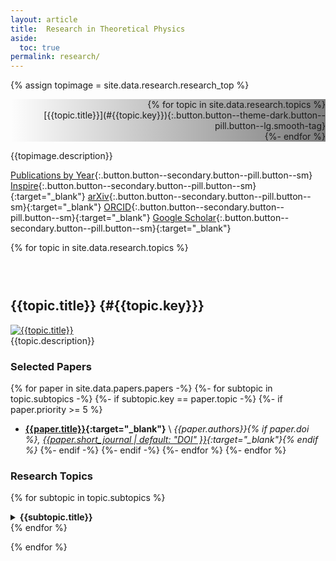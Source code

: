 ```yaml
---
layout: article
title:  Research in Theoretical Physics
aside:
  toc: true
permalink: research/
---
```



{% assign topimage = site.data.research.research_top %}

<style>
  .hero-example--linear-gradient {
    background-image: linear-gradient(90deg, rgba(0, 0, 0, 0), rgba(0, 0, 0, 0.5)), url("{{topimage.image}}");
  }
  .smooth-tag {
    scroll-behavior: smooth;
  }
</style>

<div class="hero hero--dark hero-example--linear-gradient">
<div class="hero__content px-4  py-2" style="text-align: right;">
{% for topic in site.data.research.topics %}
<div markdown="1"  style="align: right;">
[{{topic.title}}](#{{topic.key}}){:.button.button--theme-dark.button--pill.button--lg.smooth-tag}
</div>
{%- endfor %}
</div>
</div>

{{topimage.description}}

[Publications by Year](/cv#publications--preprints){:.button.button--secondary.button--pill.button--sm}
[Inspire](https://inspirehep.net/author/profile/Jesse.Thaler.1){:.button.button--secondary.button--pill.button--sm}{:target="_blank"}
[arXiv](https://arxiv.org/a/thaler_j_1){:.button.button--secondary.button--pill.button--sm}{:target="_blank"}
[ORCID](https://orcid.org/0000-0002-2406-8160){:.button.button--secondary.button--pill.button--sm}{:target="_blank"}
[Google Scholar](https://scholar.google.com/citations?user=djDP5SMAAAAJ){:.button.button--secondary.button--pill.button--sm}{:target="_blank"}

{% for topic in site.data.research.topics %}

<h3>&nbsp;</h3>

## {{topic.title}} {#{{topic.key}}}

<div class="item">
<div class="item__image">
<a href="{{topic.image_url}}" target="_blank">
<img class="image-96--xl" src="{{topic.image}}" title="{{topic.title}}"/>
</a>
</div>
<div class="item__content">
{{topic.description}}
</div>
</div>


### Selected Papers

{% for paper in site.data.papers.papers -%}
{%- for subtopic in topic.subtopics -%}
{%- if subtopic.key == paper.topic -%}
  {%- if paper.priority >= 5 %}
  * **[{{paper.title}}](https://arxiv.org/abs/{{paper.arxiv}}){:target="_blank"}** \\
        *{{paper.authors}}{% if paper.doi %}, [{{paper.short_journal | default: "DOI" }}](https://doi.org/{{paper.doi}}){:target="_blank"}{% endif %}*
  {%- endif -%}
{%- endif -%}
{%- endfor %}
{%- endfor %}


### Research Topics


{% for subtopic in topic.subtopics %}
<details markdown="1">

<summary><b>{{subtopic.title}}</b></summary>

{% for paper in site.data.papers.papers -%}
{% if subtopic.key == paper.topic %}
  * **[{{paper.title}}](https://arxiv.org/abs/{{paper.arxiv}}){:target="_blank"}** {% if paper.priority >= 3 %}`recommended`{:.success}{% endif %} \\
    *{{paper.authors}}{% if paper.doi %}, [{{paper.short_journal | default: "DOI" }}](https://doi.org/{{paper.doi}}){:target="_blank"}{% endif %}*
{%- endif %}
{%- endfor%}

</details>
{% endfor %}

{% endfor %}

<h3>&nbsp;</h3>
